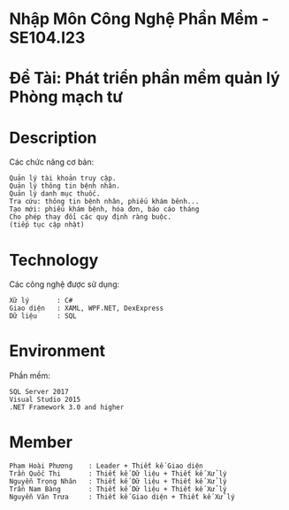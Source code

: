 ﻿
# Nhập Môn Công Nghệ Phần Mềm - SE104.I23
# Đề Tài: Phát triển phần mềm quản lý Phòng mạch tư
	
# Description
Các chức năng cơ bản:

	Quản lý tài khoản truy cập.
	Quản lý thông tin bệnh nhân.
	Quản lý danh mục thuốc.
	Tra cứu: thông tin bệnh nhân, phiếu khám bênh...
	Tạo mới: phiếu khám bệnh, hóa đơn, báo cáo tháng
	Cho phép thay đổi các quy định ràng buộc.
	(tiếp tục cập nhật)

# Technology
Các công nghệ được sử dụng:

	Xữ lý 		: C#
	Giao diện	: XAML, WPF.NET, DexExpress
	Dữ liệu		: SQL

# Environment
Phần mềm:

	SQL Server 2017
	Visual Studio 2015
	.NET Framework 3.0 and higher

# Member

	Phạm Hoài Phương	: Leader + Thiết kế Giao diện
	Trần Quốc Thi		: Thiết kế Dữ liệu + Thiết kế Xử lý
	Nguyễn Trọng Nhân	: Thiết kế Dữ liệu + Thiết kế Xử lý
	Trần Nam Bàng		: Thiết kế Dữ liệu + Thiết kế Xử lý
	Nguyễn Văn Trưa		: Thiết kế Giao diện + Thiết kế Xử lý
